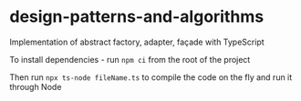 # design-patterns-and-algorithms

Implementation of abstract factory, adapter, façade with TypeScript

To install dependencies - run `npm ci` from the root of the project

Then run `npx ts-node fileName.ts` to compile the code on the fly and run it through Node
